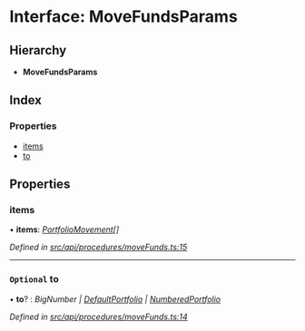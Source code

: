 # Interface: MoveFundsParams

## Hierarchy

* **MoveFundsParams**

## Index

### Properties

* [items](movefundsparams.md#items)
* [to](movefundsparams.md#optional-to)

## Properties

###  items

• **items**: *[PortfolioMovement](portfoliomovement.md)[]*

*Defined in [src/api/procedures/moveFunds.ts:15](https://github.com/PolymathNetwork/polymesh-sdk/blob/5b409784/src/api/procedures/moveFunds.ts#L15)*

___

### `Optional` to

• **to**? : *BigNumber | [DefaultPortfolio](../classes/defaultportfolio.md) | [NumberedPortfolio](../classes/numberedportfolio.md)*

*Defined in [src/api/procedures/moveFunds.ts:14](https://github.com/PolymathNetwork/polymesh-sdk/blob/5b409784/src/api/procedures/moveFunds.ts#L14)*
